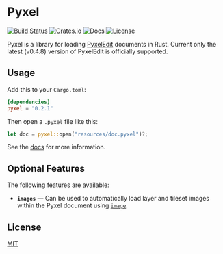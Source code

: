 # Pyxel

[![Build Status](https://api.travis-ci.org/adtennant/pyxel.svg?branch=master)](https://travis-ci.org/adtennant/pyxel)
[![Crates.io](https://img.shields.io/crates/v/pyxel.svg)](https://crates.io/crates/pyxel)
[![Docs](https://docs.rs/pyxel/badge.svg)](https://docs.rs/pyxel)
[![License](https://img.shields.io/crates/l/pyxel.svg)](https://github.com/adtennant/pyxel/blob/master/LICENSE)

Pyxel is a library for loading [PyxelEdit](https://pyxeledit.com) documents in Rust. Current only the latest (v0.4.8) version of PyxelEdit is officially supported.

## Usage

Add this to your `Cargo.toml`:

```toml
[dependencies]
pyxel = "0.2.1"
```

Then open a `.pyxel` file like this:

```rust
let doc = pyxel::open("resources/doc.pyxel")?;
```

See the [docs](https://docs.rs/pyxel) for more information.

## Optional Features

The following features are available:

- **`images`** — Can be used to automatically load layer and tileset images within the Pyxel document using [`image`](https://crates.io/crates/image).

## License

[MIT](https://github.com/adtennant/morgan-console/blob/master/LICENSE)
